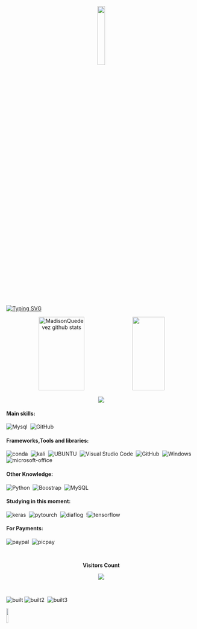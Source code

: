 <div align="center"><img width=20% src="https://www.bing.com/th/id/OGC.21116158daaeb1459b4ec0758505e1ad?pid=1.7&rurl=http%3a%2f%2fi.imgur.com%2fMvMxQ1a.gif&ehk=HMomWORtsNV5HUW%2bMQwuljytqvw2m0Jx5jK06TtA%2fcs%3d"/></div>
 
[![Typing SVG](https://readme-typing-svg.herokuapp.com/?color=D42E05&size=35&center=true&vCenter=true&width=1000&lines=Oi,+meu+nome+é+Madison+Quedevez+;Estudo+Ciências+de+Dados+na+FLAI-AI...;++Faço+dashboards+no+PowerBi+e+Análise+de+dados...;Amo+o+que+faço+e+adoro+novos+desafios...;...+;I'm+from+Brasil;I+study+Data+Science+and+Machine+Learning+;And+Business+Intelligence+at+FLAI-AI;Be+Welcome+in+my,git!:%29)](https://git.io/typing-svg)

<div align="center">  
  <img width="49%" height="195px" src="https://github-readme-stats.vercel.app/api?username=MadisonQuedevez&show_icons=true&count_private=true&hide_border=true&title_color=00bfbf&icon_color=00bfbf&text_color=c9d1d9&bg_color=0d1117" alt="MadisonQuedevez github stats" /> 
  <img width="41%" height="195px" src="https://github-readme-stats.vercel.app/api/top-langs/?username=MadisonQuedevez&layout=compact&hide_border=true&title_color=00bfbf&text_color=00bfbf&bg_color=0d1117" />
</div>

<p align="center">
  <img src="https://github-profile-trophy.vercel.app/?username=MadisonQuedevez&theme=dracula&row=2&no-bg=true&column=3&margin-w=15&margin-h=15" />
</p>
 
#### Main skills:
![Mysql](https://img.shields.io/badge/MySQL-00000F?style=for-the-badge&logo=mysql&logoColor=white)&nbsp;
![GitHub](https://img.shields.io/badge/GitHub-100000?style=for-the-badge&logo=github&logoColor=white)&nbsp;

#### Frameworks,Tools and libraries:
![conda](https://img.shields.io/badge/conda-342B029.svg?&style=for-the-badge&logo=anaconda&logoColor=white)&nbsp;
![kali](https://img.shields.io/badge/Kali_Linux-557C94?style=for-the-badge&logo=kali-linux&logoColor=white)&nbsp;
![UBUNTU](https://img.shields.io/badge/Windows-0078D6?style=for-the-badge&logo=windows&logoColor=white)&nbsp;
![Visual Studio Code](https://img.shields.io/badge/-Visual%20Studio%20Code-0D1117?style=for-the-badge&logo=visual-studio-code&logoColor=007ACC&labelColor=0D1117)&nbsp;
![GitHub](https://img.shields.io/badge/-GitHub-0D1117?style=for-the-badge&logo=github&labelColor=0D1117)&nbsp;
![Windows](https://img.shields.io/badge/-Windows-0D1117?style=for-the-badge&logo=windows&labelColor=0D1117)&nbsp;
![microsoft-office](https://img.shields.io/badge/-microsoft_office-0D1117?style=for-the-badge&logo=microsoft-office&labelColor=0D1117)&nbsp;

#### Other Knowledge:
![Python](https://img.shields.io/badge/-python-0D1117?style=for-the-badge&logo=python&logoColor=1572B6&labelColor=0D1117)&nbsp;
![Boostrap](https://img.shields.io/badge/-boostrap-0D1117?style=for-the-badge&logo=bootstrap&labelColor=0D1117)&nbsp;
![MySQL](https://img.shields.io/badge/-mysql-0D1117?style=for-the-badge&logo=mysql&labelColor=0D1117)&nbsp;
  
#### Studying in this moment:
![keras](https://img.shields.io/badge/Keras-FF0000?style=for-the-badge&logo=keras&logoColor=white)&nbsp;
![pytourch](https://img.shields.io/badge/PyTorch-EE4C2C?style=for-the-badge&logo=pytorch&logoColor=white)&nbsp;
![diaflog](https://img.shields.io/badge/TensorFlow-FF6F00?style=for-the-badge&logo=tensorflow&logoColor=white)&nbsp;
!![tensorflow](https://img.shields.io/badge/dialogflow-FF9800?style=for-the-badge&logo=dialogflow&logoColor=white)&nbsp;
 
#### For Payments:
![paypal](https://img.shields.io/badge/PayPal-00457C?style=for-the-badge&logo=paypal&logoColor=white)&nbsp;
![picpay](https://img.shields.io/badge/picpay-21C25E?style=for-the-badge&logo=picpay&logoColor=white)&nbsp;

 <div align="center">
<br><p align="centre"><b>Visitors Count</b></p>  
<p align="center"><img align="center" src="https://profile-counter.glitch.me/{MadisonQuedevez}/count.svg" /></p> 
<br></div>

![built](http://ForTheBadge.com/images/badges/built-with-love.svg)&nbsp;![built2](http://ForTheBadge.com/images/badges/built-with-science.svg)&nbsp;
![built3](https://img.shields.io/badge/Ask%20me-anything-1abc9c.svg)&nbsp;
  
<img width=10% src="https://www.c-sharpcorner.com/article/how-to-developer-a-robotic-process-automation-rpa-in-c-sharp-language/Images/unnamed.gif"/>

